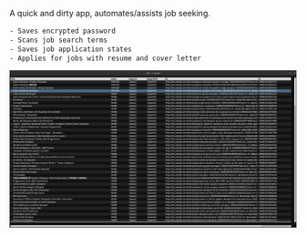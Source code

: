 A quick and dirty app, automates/assists job seeking.

    - Saves encrypted password
    - Scans job search terms
    - Saves job application states
    - Applies for jobs with resume and cover letter

![Alt text](/screenshots/Screenshot_2023-02-18_21-06-54.png?raw=false "Job Seeker App")